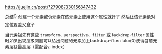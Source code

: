 https://juejin.cn/post/7279087330156347432

总结👇
创建一个元素或伪元素在该元素上使用这个属性就好了 然后让该元素绝对定位覆盖父盒子





当元素祖先有这些 `transform`、`perspective`、`filter` 或 `backdrop-filter` 属性时如果出现层级问题可以给出问题的元素加上backdrop-filter: blur(0)使得当前元素层级最高层（需配合z-index）